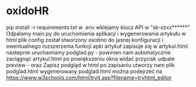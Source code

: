 # oxidoHR

pip install -r requirements.txt
w .env wklejamy klucz API w "sk-xzxx******"
Odpalamy main.py do uruchomienia aplikacji i wygenerowania artykułu w html
plik config został stworzony osobno do jasnej konfiguracji i ewentualnego rozszerzenia funkcji apki
artykuł zapisuje się w artykul.html
nastepnie uruchamiamy podglad.py - powinien nam automatycznie zaciągnąć artykul.html
po powiększeniu okna widać przycisk udpate preview - oraz Zapisz podgląd w html
po zapisaniu utworzy nam plik podglad.html
wygenerowany podglad.html można podejrzeć na https://www.w3schools.com/html/tryit.asp?filename=tryhtml_editor
